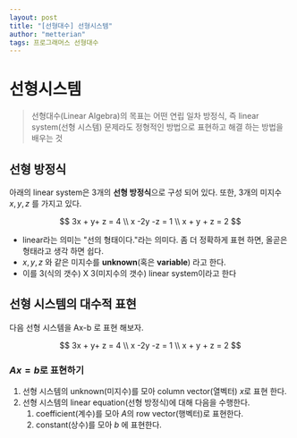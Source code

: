 ```yaml
---
layout: post
title: "[선형대수] 선형시스템"
author: "metterian"
tags: 프로그래머스 선형대수
---
```

# 선형시스템

> 선형대수(Linear Algebra)의 목표는 어떤 연립 일차 방정식, 즉 linear system(선형 시스템) 문제라도 정형적인 방법으로 표현하고 해결 하는 방법을 배우는 것



## 선형 방정식

아래의 linear system은 3개의 **선형 방정식**으로 구성 되어 있다. 또한, 3개의 미지수 $x,y,z$ 를 가지고 있다.

$$
3x + y+ z = 4
\\ x -2y -z = 1
\\ x + y + z = 2
$$


- linear라는 의미는 "선의 형태이다."라는 의미다. 좀 더 정확하게 표현 하면, 올곧은 형태라고 생각 하면 쉽다.
- $x,y,z$ 와 같은 미지수를 **unknown**(혹은 **variable**) 라고 한다.
- 이를 3(식의 갯수) X 3(미지수의 갯수) linear system이라고 한다



## 선형 시스템의 대수적 표현

다음 선형 시스템을 Ax-b 로 표현 해보자.

$$
3x + y+ z = 4
\\ x -2y -z = 1
\\ x + y + z = 2
$$



### $Ax = b$로 표현하기

1. 선형 시스템의 unknown(미지수)를 모아 column vector(열벡터) $x$로 표현 한다.
2. 선형 시스템의 linear equation(선형 방정식)에 대해 다음을 수행한다.
   1. coefficient(계수)를 모아 $A$의 row vector(행벡터)로 표현한다.
   2. constant(상수)를 모아 $b$ 에 표현한다.













